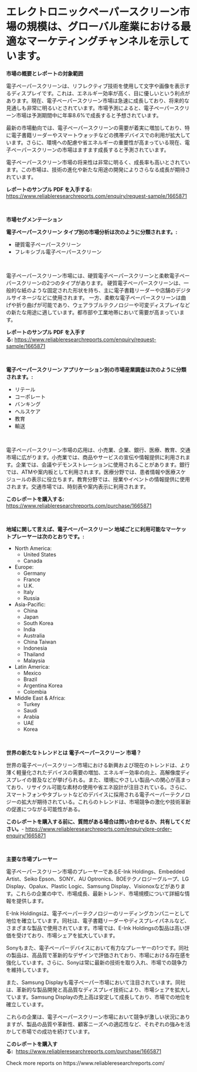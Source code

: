 <p><h1>エレクトロニックペーパースクリーン市場の規模は、グローバル産業における最適なマーケティングチャンネルを示しています。</h1></p><p><strong>市場の概要とレポートの対象範囲</strong></p>
<p><p>電子ペーパースクリーンは、リフレクティブ技術を使用して文字や画像を表示するディスプレイです。これは、エネルギー効率が高く、目に優しいという利点があります。現在、電子ペーパースクリーン市場は急速に成長しており、将来的な見通しも非常に明るいとされています。市場予測によると、電子ペーパースクリーン市場は予測期間中に年率8.6%で成長すると予想されています。</p><p>最新の市場動向では、電子ペーパースクリーンの需要が着実に増加しており、特に電子書籍リーダーやスマートウォッチなどの携帯デバイスでの利用が拡大しています。さらに、環境への配慮や省エネルギーの重要性が高まっている現在、電子ペーパースクリーンの市場はますます成長すると予測されています。</p><p>電子ペーパースクリーン市場の将来性は非常に明るく、成長率も高いとされています。この市場は、技術の進化や新たな用途の開発によりさらなる成長が期待されています。</p></p>
<p><strong>レポートのサンプル PDF を入手する:</strong> <a href="https://www.reliableresearchreports.com/enquiry/request-sample/1665871">https://www.reliableresearchreports.com/enquiry/request-sample/1665871</a></p>
<p>&nbsp;</p>
<p><strong>市場セグメンテーション</strong></p>
<p><strong>電子ペーパースクリーン タイプ別の市場分析は次のように分類されます。:</strong></p>
<p><ul><li>硬質電子ペーパースクリーン</li><li>フレキシブル電子ペーパースクリーン</li></ul></p>
<p>&nbsp;</p>
<p><p>電子ペーパースクリーン市場には、硬質電子ペーパースクリーンと柔軟電子ペーパースクリーンの2つのタイプがあります。 硬質電子ペーパースクリーンは、一般的な紙のような固定された形状を持ち、主に電子書籍リーダーや店舗のデジタルサイネージなどに使用されます。 一方、柔軟な電子ペーパースクリーンは曲げや折り曲げが可能であり、ウェアラブルテクノロジーや可変ディスプレイなどの新たな用途に適しています。都市部や工業地帯において需要が高まっています。</p></p>
<p><strong>レポートのサンプル PDF を入手する:</strong>&nbsp;<a href="https://www.reliableresearchreports.com/enquiry/request-sample/1665871">https://www.reliableresearchreports.com/enquiry/request-sample/1665871</a></p>
<p>&nbsp;</p>
<p><strong> 電子ペーパースクリーン アプリケーション別の市場産業調査は次のように分類されます。:</strong></p>
<p><ul><li>リテール</li><li>コーポレート</li><li>バンキング</li><li>ヘルスケア</li><li>教育</li><li>輸送</li></ul></p>
<p>&nbsp;</p>
<p><p>電子ペーパースクリーン市場の応用は、小売業、企業、銀行、医療、教育、交通市場に広がります。小売業では、商品やサービスの宣伝や情報提供に利用されます。企業では、会議やデモンストレーションに使用されることがあります。銀行では、ATMや案内板として利用されます。医療分野では、患者情報や医療スケジュールの表示に役立ちます。教育分野では、授業やイベントの情報提供に使用されます。交通市場では、時刻表や案内表示に利用されます。</p></p>
<p><strong>このレポートを購入する:</strong>&nbsp; <a href="https://www.reliableresearchreports.com/purchase/1665871">https://www.reliableresearchreports.com/purchase/1665871</a></p>
<p>&nbsp;</p>
<p><strong>地域に関して言えば、電子ペーパースクリーン 地域ごとに利用可能なマーケットプレーヤーは次のとおりです。:</strong></p>
<p><ul>
    <li>
        North America:
        <ul>
            <li>United States</li>
            <li>Canada</li>
        </ul>
    </li>
    <li>
        Europe:
        <ul>
            <li>Germany</li>
            <li>France</li>
            <li>U.K.</li>
            <li>Italy</li>
            <li>Russia</li>
        </ul>
    </li>
    <li>
        Asia-Pacific:
        <ul>
            <li>China</li>
            <li>Japan</li>
            <li>South Korea</li>
            <li>India</li>
            <li>Australia</li>
            <li>China Taiwan</li>
            <li>Indonesia</li>
            <li>Thailand</li>
            <li>Malaysia</li>
        </ul>
    </li>
    <li>
        Latin America:
        <ul>
            <li>Mexico</li>
            <li>Brazil</li>
            <li>Argentina Korea</li>
            <li>Colombia</li>
        </ul>
    </li>
    <li>
        Middle East & Africa:
        <ul>
            <li>Turkey</li>
            <li>Saudi</li>
            <li>Arabia</li>
            <li>UAE</li>
            <li>Korea</li>
        </ul>
    </li>
    </ul></p>
<p>&nbsp;</p>
<p><strong>世界の新たなトレンドとは 電子ペーパースクリーン 市場？</strong></p>
<p><p>世界の電子ペーパースクリーン市場における新興および現在のトレンドは、より薄く軽量化されたデバイスの需要の増加、エネルギー効率の向上、高解像度ディスプレイの普及などが挙げられる。また、環境にやさしい製品への関心が高まっており、リサイクル可能な素材の使用や省エネ設計が注目されている。さらに、スマートフォンやタブレットなどのデバイスに採用される電子ペーパーテクノロジーの拡大が期待されている。これらのトレンドは、市場競争の激化や技術革新の促進につながる可能性がある。</p></p>
<p><strong>このレポートを購入する前に、質問がある場合は問い合わせるか、共有してください。</strong>- <a href="https://www.reliableresearchreports.com/enquiry/pre-order-enquiry/1665871">https://www.reliableresearchreports.com/enquiry/pre-order-enquiry/1665871</a></p>
<p>&nbsp;</p>
<p><strong>主要な市場プレーヤー</strong></p>
<p><p>電子ペーパースクリーン市場のプレーヤーであるE-Ink Holdings、Embedded Artist、Seiko Epson、SONY、AU Optronics、BOEテクノロジーグループ、LG Display、Opalux、Plastic Logic、Samsung Display、Visionoxなどがあります。これらの企業の中で、市場成長、最新トレンド、市場規模について詳細な情報を提供します。</p><p>E-Ink Holdingsは、電子ペーパーテクノロジーのリーディングカンパニーとして地位を確立しています。同社は、電子書籍リーダーやディスプレイパネルなど、さまざまな製品で使用されています。市場では、E-Ink Holdingsの製品は高い評価を受けており、市場シェアを拡大しています。</p><p>Sonyもまた、電子ペーパーデバイスにおいて有力なプレーヤーの1つです。同社の製品は、高品質で革新的なデザインで評価されており、市場における存在感を強化しています。さらに、Sonyは常に最新の技術を取り入れ、市場での競争力を維持しています。</p><p>また、Samsung Displayも電子ペーパー市場において注目されています。同社は、革新的な製品開発と高品質なディスプレイ技術により、市場シェアを拡大しています。Samsung Displayの売上高は安定して成長しており、市場での地位を確立しています。</p><p>これらの企業は、電子ペーパースクリーン市場において競争が激しい状況にありますが、製品の品質や革新性、顧客ニーズへの適応性など、それぞれの強みを活かして市場での成功を続けています。</p></p>
<p><strong>このレポートを購入する:</strong>&nbsp;&nbsp;<a href="https://www.reliableresearchreports.com/purchase/1665871">https://www.reliableresearchreports.com/purchase/1665871</a></p>
<p>Check more reports on https://www.reliableresearchreports.com/</p>